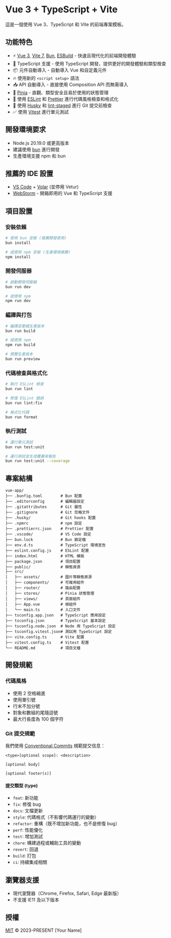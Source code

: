 # Vue 3 + TypeScript + Vite

這是一個使用 Vue 3、TypeScript 和 Vite 的前端專案模板。

## 功能特色

- ⚡️ [Vue 3](https://vuejs.org/), [Vite 7](https://vitejs.dev/), [Bun](https://bun.sh/), [ESBuild](https://esbuild.github.io/) - 快速且現代化的前端開發體驗
- 🦾 TypeScript 支援 - 使用 TypeScript 開發，提供更好的開發體驗和類型檢查
- 📦 元件自動導入 - 自動導入 Vue 和自定義元件
- 🔥 使用新的 `<script setup>` 語法
- 📥 API 自動導入 - 直接使用 Composition API 而無需導入
- 🍍 [Pinia](https://pinia.vuejs.org/) - 直觀、類型安全且易於使用的狀態管理
- 🎯 使用 [ESLint](https://eslint.org/) 和 [Prettier](https://prettier.io/) 進行代碼風格檢查和格式化
- 🐺 使用 [Husky](https://typicode.github.io/husky/) 和 [lint-staged](https://github.com/okonet/lint-staged) 進行 Git 提交前檢查
- ✅ 使用 [Vitest](https://vitest.dev/) 進行單元測試

## 開發環境要求

- Node.js 20.19.0 或更高版本
- 建議使用 [bun](https://bun.sh/) 進行開發
- 生產環境支援 npm 和 bun

## 推薦的 IDE 設置

- [VS Code](https://code.visualstudio.com/) + [Volar](https://marketplace.visualstudio.com/items?itemName=Vue.volar) (並停用 Vetur)
- [WebStorm](https://www.jetbrains.com/webstorm/) - 開箱即用的 Vue 和 TypeScript 支援

## 項目設置

### 安裝依賴

```bash
# 使用 bun 安裝 (推薦開發使用)
bun install

# 或使用 npm 安裝 (生產環境推薦)
npm install
```

### 開發伺服器

```bash
# 啟動開發伺服器
bun run dev

# 或使用 npm
npm run dev
```

### 編譯與打包

```bash
# 編譯並壓縮生產版本
bun run build

# 或使用 npm
npm run build

# 預覽生產版本
bun run preview
```

### 代碼檢查與格式化

```bash
# 執行 ESLint 檢查
bun run lint

# 修復 ESLint 錯誤
bun run lint:fix

# 格式化代碼
bun run format
```

### 執行測試

```bash
# 運行單元測試
bun run test:unit

# 運行測試並生成覆蓋率報告
bun run test:unit --coverage
```

## 專案結構

```
vue-app/
├── .bunfig.toml        # Bun 配置
├── .editorconfig       # 編輯器設定
├── .gitattributes      # Git 屬性
├── .gitignore          # Git 忽略文件
├── .husky/             # Git hooks 配置
├── .npmrc              # npm 設定
├── .prettierrc.json    # Prettier 配置
├── .vscode/            # VS Code 設定
├── bun.lock            # Bun 鎖定檔
├── env.d.ts            # TypeScript 環境宣告
├── eslint.config.js    # ESLint 配置
├── index.html          # HTML 模板
├── package.json        # 項目配置
├── public/             # 靜態資源
├── src/
│   ├── assets/         # 圖片等靜態資源
│   ├── components/     # 可複用組件
│   ├── router/         # 路由配置
│   ├── stores/         # Pinia 狀態管理
│   ├── views/          # 頁面組件
│   ├── App.vue         # 根組件
│   └── main.ts         # 入口文件
├── tsconfig.app.json   # TypeScript 應用設定
├── tsconfig.json       # TypeScript 基本設定
├── tsconfig.node.json  # Node 用 TypeScript 設定
├── tsconfig.vitest.json# 測試用 TypeScript 設定
├── vite.config.ts      # Vite 配置
├── vitest.config.ts    # Vitest 配置
└── README.md           # 項目文檔
```

## 開發規範

### 代碼風格

- 使用 2 空格縮進
- 使用單引號
- 行末不加分號
- 對象和數組的尾隨逗號
- 最大行長度為 100 個字符

### Git 提交規範

我們使用 [Conventional Commits](https://www.conventionalcommits.org/) 規範提交信息：

```
<type>[optional scope]: <description>

[optional body]

[optional footer(s)]
```

#### 提交類型 (type)

- `feat`: 新功能
- `fix`: 修復 bug
- `docs`: 文檔更新
- `style`: 代碼格式（不影響代碼運行的變動）
- `refactor`: 重構（既不增加新功能，也不是修復 bug）
- `perf`: 性能優化
- `test`: 增加測試
- `chore`: 構建過程或輔助工具的變動
- `revert`: 回退
- `build`: 打包
- `ci`: 持續集成相關

## 瀏覽器支援

- 現代瀏覽器（Chrome, Firefox, Safari, Edge 最新版）
- 不支援 IE11 及以下版本

## 授權

[MIT](LICENSE) © 2023-PRESENT [Your Name]
